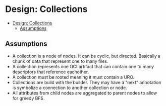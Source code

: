 Design: Collections
===
- [Design: Collections](#design-collections)
  - [Assumptions](#assumptions)


## Assumptions
- A collection is a node of nodes. It can be cyclic, but directed. Basically a chunk of data that represent one to many files.
- A collection represents one OCI artifact that can contain one to many descriptors that reference eachother.
- A collection must be rooted meaning it must contain a URO.
- Collections are build with the builder. They may have a "next" annotation is symbolize a connection to another collection or node.
- All attributes from child nodes are aggregated to parent nodes to allow for greedy BFS.